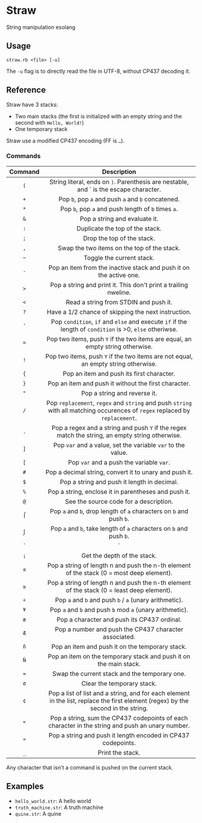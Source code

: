 # Straw

String manipulation esolang

## Usage

    straw.rb <file> [-u]

The `-u` flag is to directly read the file in UTF-8, without CP437 decoding it.

## Reference

Straw have 3 stacks:

* Two main stacks (the first is initialized with an empty string and the second with `Hello, World!`)
* One temporary stack

Straw use a modified CP437 encoding (FF is `…`).

### Commands

|Command|Description|
|:-:|:-:|
|`(`|String literal, ends on `)`. Parenthesis are nestable, and \` is the escape character.|
|`+`|Pop `b`, pop `a` and push `a` and `b` concatened.|
|`*`|Pop `b`, pop `a` and push length of `b` times `a`.|
|`&`|Pop a string and evaluate it.|
|`:`|Duplicate the top of the stack.|
|`;`|Drop the top of the stack.|
|`,`|Swap the two items on the top of the stack.|
|`~`|Toggle the current stack.|
|`-`|Pop an item from the inactive stack and push it on the active one.|
|`>`|Pop a string and print it. This don't print a trailing nweline.|
|`<`|Read a string from STDIN and push it.|
|`?`|Have a 1/2 chance of skipping the next instruction.|
|`'`|Pop `condition`, `if` and `else` and execute `if` if the length of `condition` is >0, `else` otheriwse.|
|`=`|Pop two items, push `Y` if the two items are equal, an empty string otherwise.|
|`!`|Pop two items, push `Y` if the two items are not equal, an empty string otherwise.|
|`{`|Pop an item and push its first character.|
|`}`|Pop an item and push it without the first character.|
|`"`|Pop a string and reverse it.|
|`/`|Pop `replacement`, `regex` and `string` and push `string` with all matching occurences of `regex` replaced by `replacement`.|
|`.`|Pop a regex and a string and push `Y` if the regex match the string, an empty string otherwise.|
|`]`|Pop `var` and a value, set the variable `var` to the value.|
|`[`|Pop `var` and a push the variable `var`.|
|`#`|Pop a decimal string, convert it to unary and push it.|
|`$`|Pop a string and push it length in decimal.|
|`%`|Pop a string, enclose it in parentheses and push it.|
|`@`|See the source code for a description.|
|`⌠`|Pop `a` and `b`, drop length of `a` characters on `b` and push `b`.|
|`⌡`|Pop `a` and `b`, take length of `a` characters on `b` and push `b`.|
|`|`|Pop `a` and `b`, split `b` with `a` and push a string pushing all splitted portions when evaluated.|
|`¡`|Get the depth of the stack.|
|`≤`|Pop a string of length n and push the n-th element of the stack (0 = most deep element).|
|`≥`|Pop a string of length n and push the n-th element of the stack (0 = least deep element).|
|`÷`|Pop `a` and `b` and push `b` / `a` (unary arithmetic).|
|`¥`|Pop `a` and `b` and push `b` mod `a` (unary arithmetic).|
|`æ`|Pop a character and push its CP437 ordinal.|
|`Æ`|Pop a number and push the CP437 character associated.|
|`ñ`|Pop an item and push it on the temporary stack.|
|`Ñ`|Pop an item on the temporary stack and push it on the main stack.|
|`≈`|Swap the current stack and the temporary one.|
|`σ`|Clear the temporary stack.|
|`¢`|Pop a list of list and a string, and for each element in the list, replace the first element (regex) by the second in the string.|
|`«`|Pop a string, sum the CP437 codepoints of each character in the string and push an unary number.|
|`»`|Pop a string and push it length encoded in CP437 codepoints.|
|`_`|Print the stack.|

Any character that isn't a command is pushed on the current stack.

## Examples

* `hello_world.str`: A hello world
* `truth_machine.str`: A truth machine
* `quine.str`: A quine
